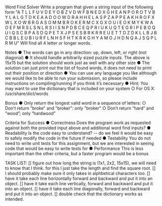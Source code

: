 Word Find Solver
Write a program that given a string input of the following form
"A T L L F U V D E Y O B Z V D
W F B N E D X G H E A N P O R
O T V B Y L A L G T D K E A A
D O O W D R A H H E L A S P Z
A P P E A K H R O F X W L X O
W B R G A S O M M B R O K E R
M C X G X O U I E O K M Y K W
A O E F M R S L S N L R S I I
S N P D B C E Q P R I U K U Q
T E G R I P E B O Q U I Q S C
B P A S D Q P E T X J P S E S
B R K R R E U E T T D Z D K L
L B J B C B B L E U B I U R F
L N H S F H T K R K G H Y A M
O J H D N Q A J S Q P L R M U"
Will find all 4 letter or longer words.

Notes
● The words can go in any direction: up, down, left, or right (not diagonal)
● It should handle arbitrarily sized puzzle inputs. The above is 15x15 but the solution
should work just as well with any other size
● The solution can just print out the list of found words, it does not need to print out their
position or direction
● You can use any language you like although we would like to be able to run your
submission, so please include instructions on compiling/running if you think it’s
necessary
● Hint: You may want to use the dictionary that is included on your system
○ For OS X: /usr/share/dict/words

Bonus
● Only return the longest valid word in a sequence of letters:
○ Don't return "broke" and "broker": only "broker"
○ Don’t return “hard” and “wood”; only “hardwood”

Criteria for Success
● Correctness Does the program work as requested against both the provided input
above and additional word find inputs?
● Readability Is the code easy to understand? -- do we feel it would be easy to safely
modify the code in the future if needed
● Testability You do not need to write unit tests for this assignment, but we are interested
in seeing code that would be easy to write tests for
● Performance This is less important than the other criteria, but a faster program would
be a bonus



TASK LIST:
[] figure out how long the string is (1x1, 2x2, 15x15), we will need to know that I think.
for this I just take the length and find the square root. 
[] I should probably make sure it only takes in alphbetical characters too.
[] have it take each line horizontally forward and backward and put it into an object.
[] have it take each line vertically, forward and backward and put it into an object.
[] have it take each line diagonally, forward and backward and put it into an object.
[] double check that the dictionary works as intended.

